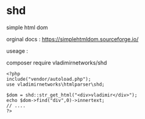 # shd
simple html dom

orginal docs : https://simplehtmldom.sourceforge.io/

useage :

composer require vladimirnetworks/shd
```
<?php
include("vendor/autoload.php");
use vladimirnetworks\htmlparser\shd;

$dom = shd::str_get_html("<div>vladimir</div>");
echo $dom->find("div",0)->innertext;
// ....
?>
```
